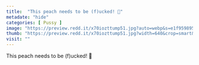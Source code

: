 ```yaml
---
title:  "This peach needs to be (f)ucked! 🍑"
metadate: "hide"
categories: [ Pussy ]
image: "https://preview.redd.it/x70iozttump51.jpg?auto=webp&s=e1f959895de4fe47ae227eab6a96ca69446d7717"
thumb: "https://preview.redd.it/x70iozttump51.jpg?width=640&crop=smart&auto=webp&s=9ce55681ae30ae14639dd7e8526efb6b669cca56"
visit: ""
---
```

This peach needs to be (f)ucked! 🍑
